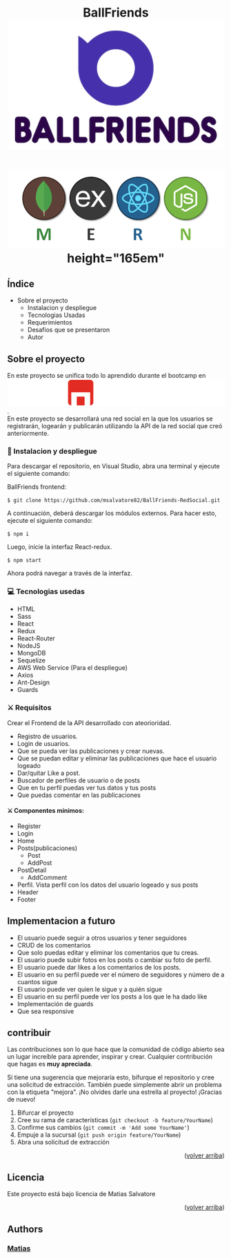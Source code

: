 #  <div align="center" > BallFriends ![image](/src/Asset/logoconletras.png) </div> 


# <div align="center" > ![image](/src/Asset/MERN.png) height="165em" </div> 

## Índice

- Sobre el proyecto
  - Instalacion y despliegue
  - Tecnologias Usadas
  - Requerimientos
  - Desafios que se presentaron
  - Autor

## Sobre el proyecto

En este proyecto se unifica todo lo aprendido durante el bootcamp en ![image](/src/Asset/the%20bridge.svg).  
En este proyecto se desarrollará una red social en la que los usuarios se registrarán, logearán y publicarán utilizando la API de la red social que creó anteriormente.


### 💫 Instalacion y despliegue

Para descargar el repositorio, en Visual Studio, abra una terminal y ejecute el siguiente comando:

BallFriends frontend:

```
$ git clone https://github.com/msalvatore82/BallFriends-RedSocial.git
```

A continuación, deberá descargar los módulos externos. Para hacer esto, ejecute el siguiente comando:

```
$ npm i
```

Luego, inicie la interfaz React-redux.

```
$ npm start
```

Ahora podrá navegar a través de la interfaz.

### 💻 Tecnologias usedas

- HTML
- Sass
- React
- Redux
- React-Router
- NodeJS
- MongoDB
- Sequelize
- AWS Web Service (Para el despliegue)
- Axios
- Ant-Design
- Guards

### ⚔️ Requisitos

Crear el Frontend de la API desarrollado con ateorioridad.

- Registro de usuarios.
- Login de usuarios.
- Que se pueda ver las publicaciones y crear nuevas.
- Que se puedan editar y eliminar las publicaciones que hace el usuario logeado
- Dar/quitar Like a post.
- Buscador de perfiles de usuario o de posts
- Que en tu perfil puedas ver tus datos y tus posts
- Que puedas comentar en las publicaciones

#### ⚔️ Componentes mínimos:

- Register
- Login
- Home
- Posts(publicaciones)
    - Post
    - AddPost
- PostDetail
    - AddComment
- Perfil. Vista perfil con los datos del usuario logeado y sus posts
- Header
- Footer


## Implementacion a futuro

- El usuario puede seguir a otros usuarios y tener seguidores
- CRUD de los comentarios
- Que solo puedas editar y eliminar los comentarios que tu creas.
- El usuario puede subir fotos en los posts o cambiar su foto de perfil.
- El usuario puede dar likes a los comentarios de los posts.
- El usuario en su perfil puede ver el número de seguidores y número de a cuantos sigue
- El usuario puede ver quien le sigue y a quién sigue
- El usuario en su perfil puede ver los posts a los que le ha dado like
- Implementación de guards
- Que sea responsive

<!-- Si QUIERE CONTRIBUIR -->

## contribuir

Las contribuciones son lo que hace que la comunidad de código abierto sea un lugar increíble para aprender, inspirar y crear. Cualquier contribución que hagas es **muy apreciada**.

Si tiene una sugerencia que mejoraría esto, bifurque el repositorio y cree una solicitud de extracción. También puede simplemente abrir un problema con la etiqueta "mejora".
¡No olvides darle una estrella al proyecto! ¡Gracias de nuevo!

1. Bifurcar el proyecto
2. Cree su rama de características (`git checkout -b feature/YourName`)
3. Confirme sus cambios (`git commit -m 'Add some YourName'`)
4. Empuje a la sucursal (`git push origin feature/YourName`)
5. Abra una solicitud de extracción

<p align="right">(<a href="#readme-top">volver arriba</a>)</p>



<!-- LICENCIA -->
## Licencia

Este proyecto está bajo licencia de Matias Salvatore

<p align="right">(<a href="#readme-top">volver arriba</a>)</p>


## Authors

### [Matias](https://github.com/msalvatore82)
